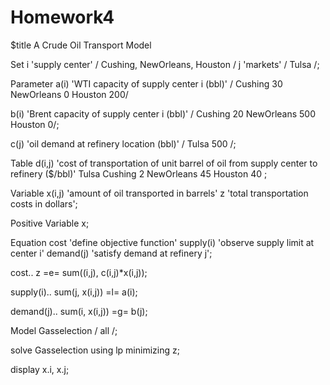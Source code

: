 # Homework4
$title A Crude Oil Transport Model

Set
   i 'supply center' / Cushing, NewOrleans, Houston /
   j 'markets'        / Tulsa /;

Parameter
   a(i) 'WTI capacity of supply center i (bbl)'
        / Cushing     30
          NewOrleans  0
          Houston     200/

   b(i) 'Brent capacity of supply center i (bbl)'
        / Cushing     20
          NewOrleans  500
          Houston     0/;

   c(j) 'oil demand at refinery location (bbl)'
      / Tulsa       500 /;

Table d(i,j) 'cost of transportation of unit barrel of oil from supply center to refinery ($/bbl)'
              Tulsa
   Cushing      2
   NewOrleans  45
   Houston     40 ;

Variable
   x(i,j) 'amount of oil transported in barrels'
   z      'total transportation costs in dollars';

Positive Variable x;

Equation
   cost      'define objective function'
   supply(i) 'observe supply limit at center i'
   demand(j) 'satisfy demand at refinery j';

cost..      z =e= sum((i,j), c(i,j)*x(i,j));

supply(i).. sum(j, x(i,j)) =l= a(i);

demand(j).. sum(i, x(i,j)) =g= b(j);

Model Gasselection / all /;

solve Gasselection using lp minimizing z;

display x.i, x.j;
